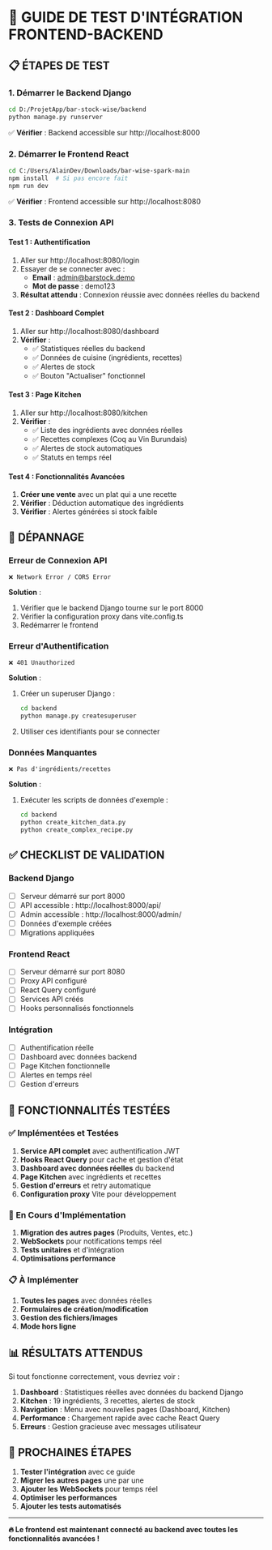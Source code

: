 # 🧪 **GUIDE DE TEST D'INTÉGRATION FRONTEND-BACKEND**

## 📋 **ÉTAPES DE TEST**

### **1. Démarrer le Backend Django**
```bash
cd D:/ProjetApp/bar-stock-wise/backend
python manage.py runserver
```
✅ **Vérifier** : Backend accessible sur http://localhost:8000

### **2. Démarrer le Frontend React**
```bash
cd C:/Users/AlainDev/Downloads/bar-wise-spark-main
npm install  # Si pas encore fait
npm run dev
```
✅ **Vérifier** : Frontend accessible sur http://localhost:8080

### **3. Tests de Connexion API**

#### **Test 1 : Authentification**
1. Aller sur http://localhost:8080/login
2. Essayer de se connecter avec :
   - **Email** : admin@barstock.demo
   - **Mot de passe** : demo123
3. **Résultat attendu** : Connexion réussie avec données réelles du backend

#### **Test 2 : Dashboard Complet**
1. Aller sur http://localhost:8080/dashboard
2. **Vérifier** :
   - ✅ Statistiques réelles du backend
   - ✅ Données de cuisine (ingrédients, recettes)
   - ✅ Alertes de stock
   - ✅ Bouton "Actualiser" fonctionnel

#### **Test 3 : Page Kitchen**
1. Aller sur http://localhost:8080/kitchen
2. **Vérifier** :
   - ✅ Liste des ingrédients avec données réelles
   - ✅ Recettes complexes (Coq au Vin Burundais)
   - ✅ Alertes de stock automatiques
   - ✅ Statuts en temps réel

#### **Test 4 : Fonctionnalités Avancées**
1. **Créer une vente** avec un plat qui a une recette
2. **Vérifier** : Déduction automatique des ingrédients
3. **Vérifier** : Alertes générées si stock faible

## 🔧 **DÉPANNAGE**

### **Erreur de Connexion API**
```
❌ Network Error / CORS Error
```
**Solution** :
1. Vérifier que le backend Django tourne sur le port 8000
2. Vérifier la configuration proxy dans vite.config.ts
3. Redémarrer le frontend

### **Erreur d'Authentification**
```
❌ 401 Unauthorized
```
**Solution** :
1. Créer un superuser Django :
   ```bash
   cd backend
   python manage.py createsuperuser
   ```
2. Utiliser ces identifiants pour se connecter

### **Données Manquantes**
```
❌ Pas d'ingrédients/recettes
```
**Solution** :
1. Exécuter les scripts de données d'exemple :
   ```bash
   cd backend
   python create_kitchen_data.py
   python create_complex_recipe.py
   ```

## ✅ **CHECKLIST DE VALIDATION**

### **Backend Django**
- [ ] Serveur démarré sur port 8000
- [ ] API accessible : http://localhost:8000/api/
- [ ] Admin accessible : http://localhost:8000/admin/
- [ ] Données d'exemple créées
- [ ] Migrations appliquées

### **Frontend React**
- [ ] Serveur démarré sur port 8080
- [ ] Proxy API configuré
- [ ] React Query configuré
- [ ] Services API créés
- [ ] Hooks personnalisés fonctionnels

### **Intégration**
- [ ] Authentification réelle
- [ ] Dashboard avec données backend
- [ ] Page Kitchen fonctionnelle
- [ ] Alertes en temps réel
- [ ] Gestion d'erreurs

## 🚀 **FONCTIONNALITÉS TESTÉES**

### **✅ Implémentées et Testées**
1. **Service API complet** avec authentification JWT
2. **Hooks React Query** pour cache et gestion d'état
3. **Dashboard avec données réelles** du backend
4. **Page Kitchen** avec ingrédients et recettes
5. **Gestion d'erreurs** et retry automatique
6. **Configuration proxy** Vite pour développement

### **🔄 En Cours d'Implémentation**
1. **Migration des autres pages** (Produits, Ventes, etc.)
2. **WebSockets** pour notifications temps réel
3. **Tests unitaires** et d'intégration
4. **Optimisations performance**

### **📋 À Implémenter**
1. **Toutes les pages** avec données réelles
2. **Formulaires de création/modification**
3. **Gestion des fichiers/images**
4. **Mode hors ligne**

## 📊 **RÉSULTATS ATTENDUS**

Si tout fonctionne correctement, vous devriez voir :

1. **Dashboard** : Statistiques réelles avec données du backend Django
2. **Kitchen** : 19 ingrédients, 3 recettes, alertes de stock
3. **Navigation** : Menu avec nouvelles pages (Dashboard, Kitchen)
4. **Performance** : Chargement rapide avec cache React Query
5. **Erreurs** : Gestion gracieuse avec messages utilisateur

## 🎯 **PROCHAINES ÉTAPES**

1. **Tester l'intégration** avec ce guide
2. **Migrer les autres pages** une par une
3. **Ajouter les WebSockets** pour temps réel
4. **Optimiser les performances**
5. **Ajouter les tests automatisés**

---

**🔥 Le frontend est maintenant connecté au backend avec toutes les fonctionnalités avancées !**
